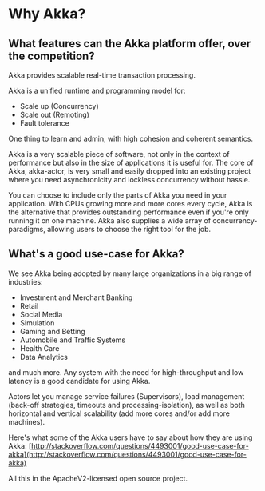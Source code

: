 # Why Akka?

## What features can the Akka platform offer, over the competition?

Akka provides scalable real-time transaction processing.

Akka is a unified runtime and programming model for:

 * Scale up (Concurrency)
 * Scale out (Remoting)
 * Fault tolerance

One thing to learn and admin, with high cohesion and coherent semantics.

Akka is a very scalable piece of software, not only in the context of performance
but also in the size of applications it is useful for. The core of Akka, akka-actor,
is very small and easily dropped into an existing project where you need
asynchronicity and lockless concurrency without hassle.

You can choose to include only the parts of Akka you need in your application.
With CPUs growing more and more cores every cycle, Akka is the alternative that
provides outstanding performance even if you're only running it on one machine.
Akka also supplies a wide array of concurrency-paradigms, allowing users to choose
the right tool for the job.

## What's a good use-case for Akka?

We see Akka being adopted by many large organizations in a big range of industries:

 * Investment and Merchant Banking
 * Retail
 * Social Media
 * Simulation
 * Gaming and Betting
 * Automobile and Traffic Systems
 * Health Care
 * Data Analytics

and much more. Any system with the need for high-throughput and low latency
is a good candidate for using Akka.

Actors let you manage service failures (Supervisors), load management (back-off
strategies, timeouts and processing-isolation), as well as both horizontal and
vertical scalability (add more cores and/or add more machines).

Here's what some of the Akka users have to say about how they are using Akka:
[http://stackoverflow.com/questions/4493001/good-use-case-for-akka](http://stackoverflow.com/questions/4493001/good-use-case-for-akka)

All this in the ApacheV2-licensed open source project.
